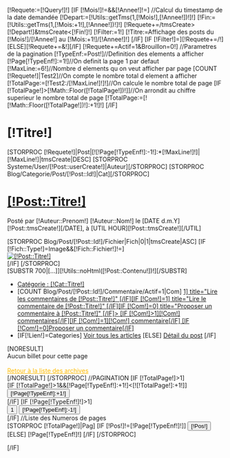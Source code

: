 [!Requete:=[!Query!]!]
[IF [!Mois!]!=&&[!Annee!]!=]
	//Calcul du timestamp de la date demand&eacute;e
	[!Depart:=[!Utils::getTms(1,[!Mois!],[!Annee!])!]!]
	[!Fin:=[!Utils::getTms(1,[!Mois:+1!],[!Annee!])!]!]
	[!Requete+=/tmsCreate>[!Depart!]&tmsCreate<[!Fin!]!]
	[!Filter:=1!]
	[!Titre:=Affichage des posts du [!Mois!]/[!Annee!] au [!Mois:+1!]/[!Annee!]!]
[/IF]
[IF [!Filter!]=][!Requete+=/!][ELSE][!Requete+=&!][/IF]
[!Requete+=Actif=1&Brouillon=0!]
//Parametres de la pagination
[!TypeEnf:=Post!]//Definition des elements a afficher
[!Page[!TypeEnf!]:=1!]//On definit la page 1 par defaut
[!MaxLine:=6!]//Nombre d elements qu on veut afficher par page
[COUNT [!Requete!]|Test2]//On compte le nombre total d element a afficher
[!TotalPage:=[!Test2:/[!MaxLine!]!]!]//On calcule le nombre total de page
[IF [!TotalPage!]>[!Math::Floor([!TotalPage!])!]]//On arrondit au chiffre superieur le nombre total de page
	[!TotalPage:=[![!Math::Floor([!TotalPage!])!]:+1!]!]
[/IF]
<h1>[!Titre!]</h1>
[STORPROC [!Requete!]|Post|[![!Page[!TypeEnf!]:-1!]:*[!MaxLine!]!]|[!MaxLine!]|tmsCreate|DESC]
	[STORPROC Systeme/User/[!Post::userCreate!]|Auteur][/STORPROC]
	[STORPROC Blog/Categorie/Post/[!Post::Id!]|Cat][/STORPROC]
	<div class="BlocPost">
		<h1><a href="/Blog/Post/[!Post::Link!]" title="Acc&egrave;s au d&eacute;tail de [!Post::Titre!]">[!Post::Titre!]</a></h1>
		<p>Post&eacute; par <span class="Bold">[!Auteur::Prenom!] [!Auteur::Nom!]</span> le [DATE d.m.Y][!Post::tmsCreate!][/DATE], &agrave; [UTIL HOUR][!Post::tmsCreate!][/UTIL]</p>
		<div class="Post">
			[STORPROC Blog/Post/[!Post::Id!]/Fichier|Fich|0|1|tmsCreate|ASC]
				[IF [!Fich::Type!]=Image&&[!Fich::Fichier!]!=]
					<div class="FichPost">
						<a href="/Blog/Post/[!Post::Link!]"  title="Acc&egrave;s au d&eacute;tail de [!Post::Titre!]"><img src="/[!Fich::Fichier!].mini.375x120.jpg" alt="[!Post::Titre!]"  />
						</a>
					</div>
				[/IF]
			[/STORPROC]
			<div>[SUBSTR 700|[...]][!Utils::noHtml([!Post::Contenu!])!][/SUBSTR]</div>
			<ul class="BasPost">
				<li>
					<a href="/Blog/Categorie/[!Cat::Link!]" title="Acc&egrave;s &agrave; la cat&eacute;gorie [!Cat::Titre!]">Cat&eacute;gorie : [!Cat::Titre!]</a>
				</li>
				<li>
					[COUNT Blog/Post/[!Post::Id!]/Commentaire/Actif=1|Com]
					<a href="/Blog/Post/[!Post::Link!]#Commentaire" [IF [!Com!]>1] title="Lire les commentaires de [!Post::Titre!]" [/IF][IF [!Com!]=1] title="Lire le commentaire de [!Post::Titre!]" [/IF][IF [!Com!]=0] title="Proposer un commentaire &agrave; [!Post::Titre!]" [/IF]>
						[IF [!Com!]>1][!Com!] commentaires[/IF][IF [!Com!]=1][!Com!] commentaire[/IF]
						[IF [!Com!]=0]Proposer un commentaire[/IF]
					</a>
				</li>
				<li style="border:none;">
					[IF[!Lien!]=Categories]
						<a href="/Blog/Categorie/[!Cat::Link!]" title="Voir tous les articles de la cat&eacute;gorie [!Cat::Titre!]">Voir tous les articles</a>
					[ELSE]
						<a href="/Blog/Post/[!Post::Link!]" title="Acc&egrave;s au d&eacute;tail de l'article">D&eacute;tail du post</a>
					[/IF]
				</li>
			</ul>
		</div>
	</div>
	[NORESULT]
		<div class="BlocPost">
			Aucun billet pour cette page<br /><br />
			<a href="[!SERVER::HTTP_REFERER!]" title="Retour &agrave; la liste des archives Artfx" style="background:none;color:#FFBB00;">Retour &agrave; la liste des archives</a>
		</div>
	[/NORESULT]
[/STORPROC]
//PAGINATION
[IF [!TotalPage!]>1]
	<form id="Pagination" action="/[!Lien!]" method="get">
		[IF [!TotalPage!]>1&&[!Page[!TypeEnf!]:+1!]<[![!TotalPage!]:+1!]]
			<div class="FlechesD">
				<input class="PageSuiv" type="submit" value="[!Page[!TypeEnf!]:+1!]" name="Page[!TypeEnf!]" /> 
				<!--<input class="Page2" type="submit" value="[!TotalPage!]" name="Page[!TypeEnf!]" /> -->
			</div>		
		[/IF]
		[IF [!Page[!TypeEnf!]!]>1]
			<div class="FlechesG">
				<input class="Page1" type="submit" value="1" name="Page[!TypeEnf!]" />
				<input class="PagePrec" type="submit" value="[!Page[!TypeEnf!]:-1!]" name="Page[!TypeEnf!]" />
			</div>
		[/IF]
		//Liste des Numeros de pages
		<div class="NumPages">
			[STORPROC [!TotalPage!]|Pag]
				[IF [!Pos!]!=[!Page[!TypeEnf!]!]]
					<input type="submit" value="[!Pos!]" name="Page[!TypeEnf!]" /> 
				[ELSE]
					<span>[!Page[!TypeEnf!]!]</span>
				[/IF]
			[/STORPROC]
		</div>
		<input type="hidden" name="Mois" value="[!Mois!]" />
		<input type="hidden" name="Annee" value="[!Annee!]" />
		<div class="Clear"></div>
	</form>
[/IF]
